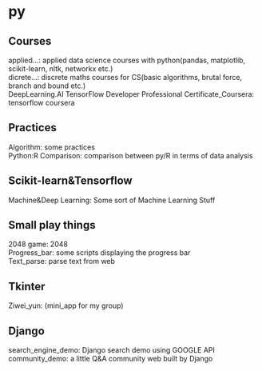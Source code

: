 # py<br/>

## Courses<br/>
applied...: applied data science courses with python(pandas, matplotlib, scikit-learn, nltk, networkx etc.)<br/>
dicrete...: discrete maths courses for CS(basic algorithms, brutal force, branch and bound etc.)<br/>
DeepLearning.AI TensorFlow Developer Professional Certificate_Coursera: tensorflow coursera<br/>

## Practices<br/>
Algorithm: some practices<br/>
Python:R Comparison: comparison between py/R in terms of data analysis<br/>

## Scikit-learn&Tensorflow<br/>
Machine&Deep Learning: Some sort of Machine Learning Stuff<br/>

## Small play things<br/>
2048 game: 2048<br/>
Progress_bar: some scripts displaying the progress bar<br/>
Text_parse: parse text from web<br/>

## Tkinter<br/>
Ziwei_yun: (mini_app for my group)<br/>

## Django<br/>
search_engine_demo: Django search demo using GOOGLE API<br/>
community_demo: a little Q&A community web built by Django<br/>

